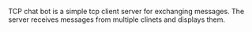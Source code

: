 TCP chat bot is a simple tcp client server for exchanging messages.
The server receives messages from multiple clinets and displays them.
